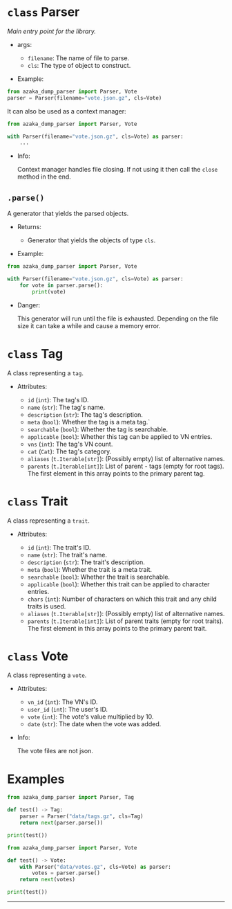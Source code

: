 # `class` Parser

*Main entry point for the library.*

- args:
    - `filename`: The name of file to parse.
    - `cls`: The type of object to construct.

- Example:

```py
from azaka_dump_parser import Parser, Vote
parser = Parser(filename="vote.json.gz", cls=Vote)
```

It can also be used as a context manager:

```py
from azaka_dump_parser import Parser, Vote

with Parser(filename="vote.json.gz", cls=Vote) as parser:
    ...
```

- Info:

    Context manager handles file closing. If not using it then call the `close` method
    in the end.

## `.parse()`
A generator that yields the parsed objects.

- Returns:
    - Generator that yields the objects of type `cls`.

- Example:

```py
from azaka_dump_parser import Parser, Vote

with Parser(filename="vote.json.gz", cls=Vote) as parser:
    for vote in parser.parse():
        print(vote)
```

- Danger:

    This generator will run until the file is exhausted.
    Depending on the file size it can take a while and cause a memory error.


# `class` Tag

A class representing a `tag`.

- Attributes:

    - `id` (`int`): The tag's ID.
    - `name` (`str`): The tag's name.
    - `description` (`str`): The tag's description.
    - `meta` (`bool`): Whether the tag is a meta tag.`
    - `searchable` (`bool`): Whether the tag is searchable.
    - `applicable` (`bool`): Whether this tag can be applied to VN entries.
    - `vns` (`int`): The tag's VN count.
    - `cat` (`Cat`): The tag's category.
    - `aliases` (`t.Iterable[str]`): (Possibly empty) list of alternative names.
    - `parents` (`t.Iterable[int]`): List of parent - tags (empty for root tags). 
            The first element in this array points to the primary parent tag.

# `class` Trait

A class representing a `trait`.

- Attributes:

    - `id` (`int`): The trait's ID.
    - `name` (`str`): The trait's name.
    - `description` (`str`): The trait's description.
    - `meta` (`bool`): Whether the trait is a meta trait.
    - `searchable` (`bool`): Whether the trait is searchable.
    - `applicable` (`bool`): Whether this trait can be applied to character entries.
    - `chars` (`int`): Number of characters on which this trait and any child traits is used.
    - `aliases` (`t.Iterable[str]`): (Possibly empty) list of alternative names.
    - `parents` (`t.Iterable[int]`): List of parent traits (empty for root traits).
                                The first element in this array points to the primary parent trait.

# `class` Vote

A class representing a `vote`.

- Attributes:
    - `vn_id` (`int`): The VN's ID.
    - `user_id` (`int`): The user's ID.
    - `vote` (`int`): The vote's value multiplied by 10.
    - `date` (`str`): The date when the vote was added.


- Info:

    The vote files are not json.

# Examples

```py
from azaka_dump_parser import Parser, Tag

def test() -> Tag:
    parser = Parser("data/tags.gz", cls=Tag)
    return next(parser.parse())

print(test())
```

```py
from azaka_dump_parser import Parser, Vote

def test() -> Vote:
    with Parser("data/votes.gz", cls=Vote) as parser:
        votes = parser.parse()
    return next(votes)

print(test())
```

------